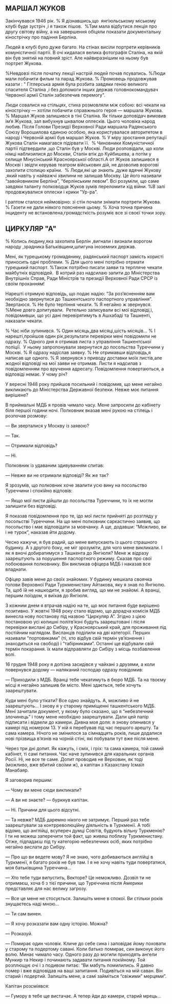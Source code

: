 ## МАРШАЛ ЖУКОВ

Закінчувався 1946 рік.
% Я дізнавшись,що  янгіюльському міському клубі буде зустріч ,і я також пішов.
 %Там мала відбутися лекція про другу світову війну, а на завершення обіцяли показати документальну кінострічку про падіння Берліна.

Людей в клубі було дуже багато.
На стінах висіли портрети керівників комуністичної партії.
В очі кидалася велика фотографія Сталіна, на якій він був знятий на повний зріст.
Але найвиразнішим на ньому був портрет Жукова.

%Невдовзі після початку лекції настрій людей почав псуватись.
%Люди мали побачити фильм та парад Жукова.
% Промовець продовжував казати : " Гітлерська армія була розбита завдяки генію великого спасителя Сталіна ,і без допомоги інших держав головнокомандувач Червоної армії Сталін забезпечив перемогу".

Люди совалися на стільцях, стиха розмовляли між собою: всі чекали на кінострічку — хотіли побачити справжнього героя — маршала Жукова.
% Маршал Жуков залишився в тіні Сталіна.
Як тільки доповідач вимовив ім’я Жукова, зал вибухнув шквалом оплесків.
Цього чоловіка народ любив.
Після Голови Президії Верховної Ради маршала Радянського Союзу Ворошилова єдиною особою, яка користувалася авторитетом в народі і Червоній армії був маршал Жуков.
% У міру зростання репутації Жукова Сталін намагався підірвати її. 
% Чиновники Комуністичної партії підтвердили ,що Сталін був у Москві.
Люди розповідали, що коли німці наблизилися до Москви, Сталін втік до Куйбишева, а потім у селище Мінусінський Красноярської області.А от Жуков залишився в Москві і звідти керував театром військових дій, не дозволив ворогові захопити столицю країни.
 % Люди,які це знають ,дуже вдячні Жукову ,який навіть у найважчі хвилини не залишав Москву.
Це його називали “завойовником Берліна”, “берлінським левом”. Всі розуміли, що саме завдяки таланту полководця Жуков зумів переломити хід війни.
%В залі продовжувалися оплески і крики "Ур-ра".

І раптом сталося неймовірно: зі стін почали знімати портрети Жукова.
% Газети не дали ніякого пояснення цьому.
% Хоча точна причина інциденту не встановлена,громадсткість розуміє все зі своєї точки зору.

## ЦИРКУЛЯР "А"

% Колись людину,яка захопила Берлін ,вигнали і визнали ворогом народу ,зрадника Батьківщини,шпигуна іноземних держав.

Мені, як турецькому громадянину, радянський паспорт замість користі приносить одні проблеми.
% Для цього мені потрібно отрмати турецький паспорт.
%Також потрібно писати заяви та терпляче чекати майбутніх відповідей. 
В котрий раз надсилаю запити до Міністерства Внутрішніх Справ, Ради Міністрів та президії Верховної Ради СРСР із своїм проханням!



Нарешті отримую відповідь, що подає надію: “За роз’ясненням вам необхідно звернутися до Ташкентського паспортного управління”. Звертаюся.
% Не було терпіння чекати.
% Я негайно ж звернувся.
%Мене довго допитували.
 Ретельно записували всі мої відповіді,і, повідомивши, що усі дані перевірятимуть в Ашхабаді та Ташкенті, наказали чекати.

% Час ніби зупинився.
% Один місяць,два місяці,шість місяців...
% І нарешті,пройшов один рік,результати перевірки мені повідомили не одразу.
% Одного дня я отримав листа з управління Ташкентської поліції.
 У ньому запропонували звернутися до посольства Туреччини у Москві.
% Я одразу надіслав заявку.
% Не отримавши відповідь,я написав ще одного.
% Я звернувся з приводу доставки моїх листів,але жодної відповіді на мої заяви не отримав.
Листи я надсилав з повідомленням про вручення адресату.
Повідомлення повертаються, а відповіді немає.
У чому річ?

У вересні 1948 року прийшов посильний і повідомив, що мене негайно викликають до Міністерства Державної безпеки.
Невже моє питання вирішене?

В приймальні МДБ я провів чимало часу.
Мене запросили до кабінету біля першої години ночі.
Полковник вказав мені рукою на стілець і розпочав розмову:

— Ви зверталися у Москву із заявою?

— Так.

— Отримали відповідь?

— Ні.

Полковник із удаваним здивуванням спитав:

— Невже ви не отримали відповіді?
Як же так?

Я зрозумів, що полковник хоче звалити усю вину на посольство Туреччини і спокійно відповів:

— Якщо мої листи дійшли до посольства Туреччини, то їх не могли залишити без відповіді.

Я показав повідомлення про те, ідо мої листи прийняті до розгляду у посольстві Туреччини.
На що мені полковник саркастично заявив, що посольство і має відповідати за мовчанку.
А ще, додавши: “Можливо, ви і не турок”, наказав йти додому.

Чесно кажучи, я був радий, що мене випускають із цього страшного будинку.
А з другого боку, не міг зрозуміти, для чого мене викликали.
І як я вночі добиратимуся з Ташкента до Янгіюля?
Мене ж відразу заарештують за порушення паспортного режиму.
Сказав про свої побоювання полковнику.
Він викликав офіцера МДБ і наказав все владнати.

Офіцер завів мене до своїх знайомих.
У будинку мешкала своячка голови Верховної Ради Туркменистану Айтакова, яку я знав по Янгіюлю.
Та, щоб їй не нашкодити, я зробив вигляд, що ми не знайомі.
А вранці, першим поїздом, я виїхав до Янгіюля.

З кожним днем я втрачав надію на те, що моє питання буде вирішено позитивно.
У жовтні 1948 року стало відомо, що дорадча комісія МДБ винесла нову постанову під назвою “Циркуляр А”. Згідно з цією постановою усі колишні політв’язні будуть заарештовані і після перевірки вислані до Сибіру, у Красноярський край, для проживання під постійним наглядом.
Висланців поділили на дві категорії.
Перших називали “портовиками" (ті, хто відбув свій термін ув’язнення і знаходиться на свободі) і “табірниками”. Останні ще відбували свій термін покарання.
їх мали відправляти до Сибіру з місць позбавлення волі.

16 грудня 1948 року я допізна засидівся у чайхані з друзями, а коли повернувся додому — наляканий господар одразу повідомив:

— Приходили з МДБ.
Вранці тебе чекатимуть в бюро МДБ.
Та на твоєму місці я негайно залишив би місто.
Мені здається, тебе хочуть заарештувати.

Куди мені було утікати?
Все одно знайдуть.
А, можливо й не заарештують...
І знову я у старому приміщенні ташкентського МДБ.
Мені зачитали документ, у якому було сказано, що я “небезпечний злочинець” і тому мене необхідно заарештувати.
Дали цей папір підписати і відвели до камери.
Дивна моя доля: я знову опинився у камері під номером 13.
У ній я перебував під час першого арешту.
Та сама камера.
Нічого не змінилося за сімнадцять років, лише додалися нові прізвища в’язнів на чорній стіні, які побували тут вже після мене.

Через три дні допит.
Як кажуть, і сміх, і гріх: та сама камера, той самий кабінет, ті самі питання.
Час наче зупинився для каральних органів Росії.
Ні, не все те саме.
Допит проводив не Верховин, як тоді (можливо, вже вбитий своїми ж), а капітан з Казахстану Ісмаїл Манабаяр.

Я заговорив першим:

— Чому ви мене сюди викликали?

— А ви не знаєте? — буркнув капітан.

— Ні.
Причини для цього відсутні.

— Та невже?
МДБ даремно нікого не затримує.
Перший раз тебе заарештували за контрреволюційну діяльність в Туркменії.
А тобі відомо, що англійці, всупереч думці Совітів, будують вільну Туркменію?
І ти не можеш заперечити той факт, що живеш поблизу Туркменистану.
Отже, підпадаєш під ту категорію небезпечних осіб, яких потрібно негайно вислати до Сибіру.

— Про що ви ведете мову?
Я не знаю, чого добиваються англійці в Туркменії, я багато років не був там.
І я не хочу навіть туди повертатися, моя батьківщина Туреччина...

— Хто тебе туди випустить, Векторе?
Це неможливо.
Дозвіл ти не отримаєш, хоча б з тієї причини, що Туреччина після Америки представляє для нас велику загрозу.

— Все це мене не стосується.
Залишіть мене в спокої.
Ви стільки років знущаєтесь наді мною...

— Ти сам винен.

— Я хочу розказати вам одну історію.
Можна?

— Розказуй.

— Помирає один чоловік.
Кличе до себе сина і заповідає йому поховати у старому та подертому савані.
Коли батько помирає, син виконує його волю.
Минає чимало часу.
Одного разу до могили приходять ангели Мункир та Некир і починають задавати питання покійному.
Той розплющує очі і з подивом питає: “Ви мабуть помилились.
Я давно помер і вже відповідав на ваші запитання.
Подивіться на мій саван.
Він старий і подертий.
Залишіть мене, а самі займіться “свіжими” мерцями”.

Капітан розсміявся:

— Гумору в тебе ще вистачає.
А тепер йди до камери, старий мрець...
